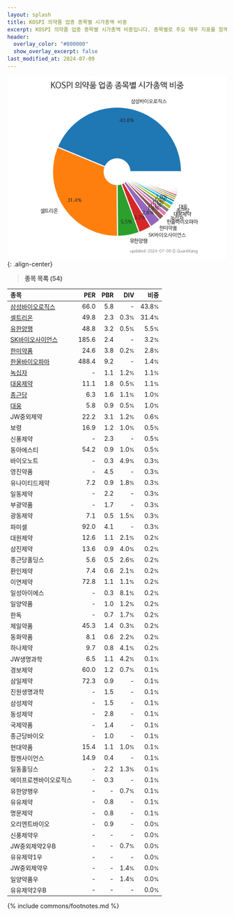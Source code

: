 ```yaml
---
layout: splash
title: KOSPI 의약품 업종 종목별 시가총액 비중
excerpt: KOSPI 의약품 업종 종목별 시가총액 비중입니다. 종목별로 주요 재무 지표를 함께 표시합니다.
header:
  overlay_color: "#800000"
  show_overlay_excerpt: false
last_modified_at: 2024-07-09
---
```



![KOSPI 의약품 업종 종목별 시가총액 비중](/stats/sector/images/kospi_업종_의약품_종목.png){: .align-center}


> **종목 목록 (54)**<a id="list"></a>

| **종목** | **PER** | **PBR** | **DIV** | **비중** |
| :------- | ------: | ------: | ------: | -------: |
| [삼성바이오로직스](/207940/) | 66.0 | 5.8 | - | 43.8<small>%</small> |
| [셀트리온](/068270/) | 49.8 | 2.3 | 0.3<small>%</small> | 31.4<small>%</small> |
| [유한양행](/000100/) | 48.8 | 3.2 | 0.5<small>%</small> | 5.5<small>%</small> |
| [SK바이오사이언스](/302440/) | 185.6 | 2.4 | - | 3.2<small>%</small> |
| [한미약품](/128940/) | 24.6 | 3.8 | 0.2<small>%</small> | 2.8<small>%</small> |
| [한올바이오파마](/009420/) | 488.4 | 9.2 | - | 1.4<small>%</small> |
| [녹십자](/006280/) | - | 1.1 | 1.2<small>%</small> | 1.1<small>%</small> |
| [대웅제약](/069620/) | 11.1 | 1.8 | 0.5<small>%</small> | 1.1<small>%</small> |
| [종근당](/185750/) | 6.3 | 1.6 | 1.1<small>%</small> | 1.0<small>%</small> |
| [대웅](/003090/) | 5.8 | 0.9 | 0.5<small>%</small> | 1.0<small>%</small> |
| JW중외제약 | 22.2 | 3.1 | 1.2<small>%</small> | 0.6<small>%</small> |
| 보령 | 16.9 | 1.2 | 1.0<small>%</small> | 0.5<small>%</small> |
| 신풍제약 | - | 2.3 | - | 0.5<small>%</small> |
| 동아에스티 | 54.2 | 0.9 | 1.0<small>%</small> | 0.5<small>%</small> |
| 바이오노트 | - | 0.3 | 4.9<small>%</small> | 0.3<small>%</small> |
| 영진약품 | - | 4.5 | - | 0.3<small>%</small> |
| 유나이티드제약 | 7.2 | 0.9 | 1.8<small>%</small> | 0.3<small>%</small> |
| 일동제약 | - | 2.2 | - | 0.3<small>%</small> |
| 부광약품 | - | 1.7 | - | 0.3<small>%</small> |
| 광동제약 | 7.1 | 0.5 | 1.5<small>%</small> | 0.3<small>%</small> |
| 파미셀 | 92.0 | 4.1 | - | 0.3<small>%</small> |
| 대원제약 | 12.6 | 1.1 | 2.1<small>%</small> | 0.2<small>%</small> |
| 삼진제약 | 13.6 | 0.9 | 4.0<small>%</small> | 0.2<small>%</small> |
| 종근당홀딩스 | 5.6 | 0.5 | 2.6<small>%</small> | 0.2<small>%</small> |
| 환인제약 | 7.4 | 0.6 | 2.1<small>%</small> | 0.2<small>%</small> |
| 이연제약 | 72.8 | 1.1 | 1.1<small>%</small> | 0.2<small>%</small> |
| 일성아이에스 | - | 0.3 | 8.1<small>%</small> | 0.2<small>%</small> |
| 일양약품 | - | 1.0 | 1.2<small>%</small> | 0.2<small>%</small> |
| 한독 | - | 0.7 | 1.7<small>%</small> | 0.2<small>%</small> |
| 제일약품 | 45.3 | 1.4 | 0.3<small>%</small> | 0.2<small>%</small> |
| 동화약품 | 8.1 | 0.6 | 2.2<small>%</small> | 0.2<small>%</small> |
| 하나제약 | 9.7 | 0.8 | 4.1<small>%</small> | 0.2<small>%</small> |
| JW생명과학 | 6.5 | 1.1 | 4.2<small>%</small> | 0.1<small>%</small> |
| 경보제약 | 60.0 | 1.2 | 0.7<small>%</small> | 0.1<small>%</small> |
| 삼일제약 | 72.3 | 0.9 | - | 0.1<small>%</small> |
| 진원생명과학 | - | 1.5 | - | 0.1<small>%</small> |
| 삼성제약 | - | 1.5 | - | 0.1<small>%</small> |
| 동성제약 | - | 2.8 | - | 0.1<small>%</small> |
| 국제약품 | - | 1.4 | - | 0.1<small>%</small> |
| 종근당바이오 | - | 1.0 | - | 0.1<small>%</small> |
| 현대약품 | 15.4 | 1.1 | 1.0<small>%</small> | 0.1<small>%</small> |
| 팜젠사이언스 | 14.9 | 0.4 | - | 0.1<small>%</small> |
| 일동홀딩스 | - | 2.2 | 1.3<small>%</small> | 0.1<small>%</small> |
| 에이프로젠바이오로직스 | - | 0.3 | - | 0.1<small>%</small> |
| 유한양행우 | - | - | 0.7<small>%</small> | 0.1<small>%</small> |
| 유유제약 | - | 0.8 | - | 0.1<small>%</small> |
| 명문제약 | - | 0.8 | - | 0.1<small>%</small> |
| 오리엔트바이오 | - | 0.9 | - | 0.0<small>%</small> |
| 신풍제약우 | - | - | - | 0.0<small>%</small> |
| JW중외제약2우B | - | - | 0.7<small>%</small> | 0.0<small>%</small> |
| 유유제약1우 | - | - | - | 0.0<small>%</small> |
| JW중외제약우 | - | - | 1.4<small>%</small> | 0.0<small>%</small> |
| 일양약품우 | - | - | 1.4<small>%</small> | 0.0<small>%</small> |
| 유유제약2우B | - | - | - | 0.0<small>%</small> |

{% include commons/footnotes.md %}